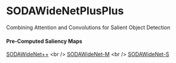 # SODAWideNetPlusPlus
Combining Attention and Convolutions for Salient Object Detection

#### Pre-Computed Saliency Maps

[SODAWideNet++]([https://drive.google.com/drive/folders/19yZ8hAOgvdHSkZsmyiWeDzZEFHybJdVV?usp=sharing](https://drive.google.com/drive/folders/12ZpJ5aewFwlX_avG-RNHBWPKaqXTZvIO?usp=sharing)) <br />
[SODAWideNet-M]([https://drive.google.com/drive/folders/1rC11EUb9RocRKyXwLCd1AESY5ocjZ_ta?usp=sharing](https://drive.google.com/drive/folders/1zdf1j8xsPnSWS3xK2HAMoz2u9MJoK8iT?usp=drive_link)) <br />
[SODAWideNet-S]([https://drive.google.com/drive/folders/1rC11EUb9RocRKyXwLCd1AESY5ocjZ_ta?usp=sharing](https://drive.google.com/drive/folders/1_MtnVz1qU63AlrlZ98fCu51gNVyMDnWA?usp=drive_link))
